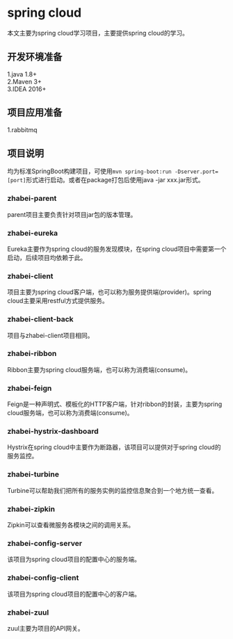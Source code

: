# spring cloud
本文主要为spring cloud学习项目，主要提供spring cloud的学习。

## 开发环境准备
1.java 1.8+  
2.Maven 3+  
3.IDEA 2016+  
 
## 项目应用准备
1.rabbitmq


## 项目说明
均为标准SpringBoot构建项目，可使用`mvn spring-boot:run -Dserver.port=[port]`形式进行启动。或者在package打包后使用java -jar xxx.jar形式。
### zhabei-parent
parent项目主要负责针对项目jar包的版本管理。

### zhabei-eureka
Eureka主要作为spring cloud的服务发现模块，在spring cloud项目中需要第一个启动，后续项目均依赖于此。

### zhabei-client
项目主要为spring cloud客户端，也可以称为服务提供端(provider)。spring cloud主要采用restful方式提供服务。

### zhabei-client-back
项目与zhabei-client项目相同。

### zhabei-ribbon
Ribbon主要为spring cloud服务端，也可以称为消费端(consume)。

### zhabei-feign
Feign是一种声明式、模板化的HTTP客户端，针对ribbon的封装，主要为spring cloud服务端，也可以称为消费端(consume)。

### zhabei-hystrix-dashboard
Hystrix在spring cloud中主要作为断路器，该项目可以提供对于spring cloud的服务监控。

### zhabei-turbine
Turbine可以帮助我们把所有的服务实例的监控信息聚合到一个地方统一查看。

### zhabei-zipkin
Zipkin可以查看微服务各模块之间的调用关系。

### zhabei-config-server
该项目为spring cloud项目的配置中心的服务端。

### zhabei-config-client
该项目为spring cloud项目的配置中心的客户端。

### zhabei-zuul
zuul主要为项目的API网关。



